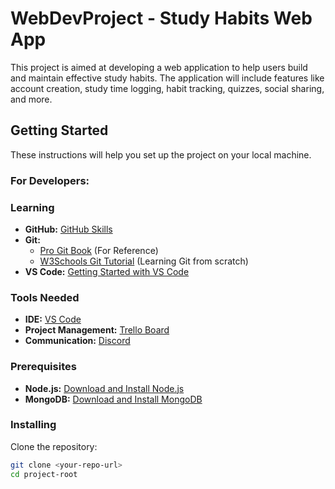 # WebDevProject - Study Habits Web App

This project is aimed at developing a web application to help users build and maintain effective study habits. The application will include features like account creation, study time logging, habit tracking, quizzes, social sharing, and more.

## Getting Started
These instructions will help you set up the project on your local machine.  

### For Developers:
### Learning

- **GitHub:** [GitHub Skills](https://skills.github.com/)
- **Git:**  
  - [Pro Git Book](https://git-scm.com/book/en/v2) (For Reference)
  - [W3Schools Git Tutorial](https://www.w3schools.com/git/) (Learning Git from scratch)
- **VS Code:** [Getting Started with VS Code](https://code.visualstudio.com/docs/introvideos/basics)

### Tools Needed

- **IDE:** [VS Code](https://code.visualstudio.com/)
- **Project Management:** [Trello Board](https://trello.com/b/weYKq75x/web-dev-board)
- **Communication:** [Discord](https://discord.com/)

### Prerequisites

- **Node.js:** [Download and Install Node.js](https://nodejs.org/)
- **MongoDB:** [Download and Install MongoDB](https://www.mongodb.com/try/download/community)


### Installing

Clone the repository:
```sh
git clone <your-repo-url>
cd project-root
